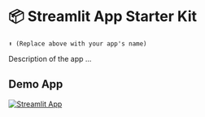 # 📦 Streamlit App Starter Kit 
```
⬆️ (Replace above with your app's name)
```

Description of the app ...

## Demo App 

[![Streamlit App](https://static.streamlit.io/badges/streamlit_badge_black_white.svg)]()


